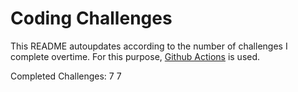 # Coding Challenges

This README autoupdates according to the number of challenges I complete overtime. For this purpose, [Github Actions](https://github.com/features/actions) is used.

Completed Challenges: 7 7